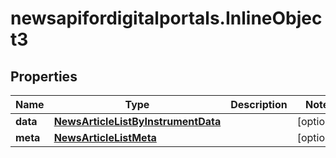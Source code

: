 # newsapifordigitalportals.InlineObject3

## Properties

Name | Type | Description | Notes
------------ | ------------- | ------------- | -------------
**data** | [**NewsArticleListByInstrumentData**](NewsArticleListByInstrumentData.md) |  | [optional] 
**meta** | [**NewsArticleListMeta**](NewsArticleListMeta.md) |  | [optional] 


